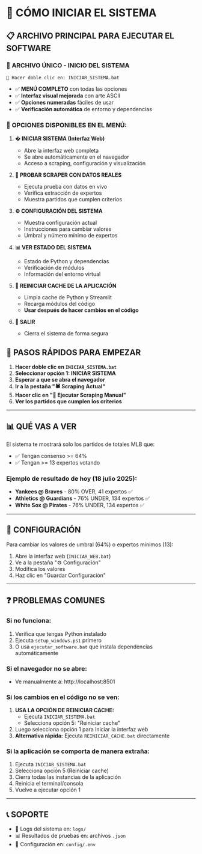 # 🚀 CÓMO INICIAR EL SISTEMA

## 📋 ARCHIVO PRINCIPAL PARA EJECUTAR EL SOFTWARE

### 🌟 **ARCHIVO ÚNICO - INICIO DEL SISTEMA**
```
📁 Hacer doble clic en: INICIAR_SISTEMA.bat
```
- ✅ **MENÚ COMPLETO** con todas las opciones
- ✅ **Interfaz visual mejorada** con arte ASCII
- ✅ **Opciones numeradas** fáciles de usar
- ✅ **Verificación automática** de entorno y dependencias

### 🎯 **OPCIONES DISPONIBLES EN EL MENÚ:**

1. **� INICIAR SISTEMA (Interfaz Web)**
   - Abre la interfaz web completa
   - Se abre automáticamente en el navegador
   - Acceso a scraping, configuración y visualización

2. **🧪 PROBAR SCRAPER CON DATOS REALES**
   - Ejecuta prueba con datos en vivo
   - Verifica extracción de expertos
   - Muestra partidos que cumplen criterios

3. **⚙️ CONFIGURACIÓN DEL SISTEMA**
   - Muestra configuración actual
   - Instrucciones para cambiar valores
   - Umbral y número mínimo de expertos

4. **📊 VER ESTADO DEL SISTEMA**
   - Estado de Python y dependencias
   - Verificación de módulos
   - Información del entorno virtual

5. **🔄 REINICIAR CACHE DE LA APLICACIÓN**
   - Limpia cache de Python y Streamlit
   - Recarga módulos del código
   - **Usar después de hacer cambios en el código**

6. **🚪 SALIR**
   - Cierra el sistema de forma segura

## 🎯 PASOS RÁPIDOS PARA EMPEZAR

1. **Hacer doble clic en `INICIAR_SISTEMA.bat`**
2. **Seleccionar opción 1: INICIAR SISTEMA**
3. **Esperar a que se abra el navegador**
4. **Ir a la pestaña "🕷️ Scraping Actual"**
5. **Hacer clic en "🔄 Ejecutar Scraping Manual"**
6. **Ver los partidos que cumplen los criterios**

---

## 📊 QUÉ VAS A VER

El sistema te mostrará solo los partidos de totales MLB que:
- ✅ Tengan consenso >= 64%
- ✅ Tengan >= 13 expertos votando

### Ejemplo de resultado de hoy (18 julio 2025):
- **Yankees @ Braves** - 80% OVER, 41 expertos ✅
- **Athletics @ Guardians** - 76% UNDER, 134 expertos ✅
- **White Sox @ Pirates** - 76% UNDER, 134 expertos ✅

---

## 🔧 CONFIGURACIÓN

Para cambiar los valores de umbral (64%) o expertos mínimos (13):
1. Abre la interfaz web (`INICIAR_WEB.bat`)
2. Ve a la pestaña "⚙️ Configuración"
3. Modifica los valores
4. Haz clic en "Guardar Configuración"

---

## ❓ PROBLEMAS COMUNES

### Si no funciona:
1. Verifica que tengas Python instalado
2. Ejecuta `setup_windows.ps1` primero
3. O usa `ejecutar_software.bat` que instala dependencias automáticamente

### Si el navegador no se abre:
- Ve manualmente a: http://localhost:8501

### Si los cambios en el código no se ven:
1. **USA LA OPCIÓN DE REINICIAR CACHE:**
   - Ejecuta `INICIAR_SISTEMA.bat` 
   - Selecciona opción 5: "Reiniciar cache"
2. Luego selecciona opción 1 para iniciar la interfaz web
3. **Alternativa rápida:** Ejecuta `REINICIAR_CACHE.bat` directamente

### Si la aplicación se comporta de manera extraña:
1. Ejecuta `INICIAR_SISTEMA.bat`
2. Selecciona opción 5 (Reiniciar cache)
3. Cierra todas las instancias de la aplicación
4. Reinicia el terminal/consola
5. Vuelve a ejecutar opción 1

---

## 📞 SOPORTE

- 📄 Logs del sistema en: `logs/`
- 📊 Resultados de pruebas en: archivos `.json`
- 🔧 Configuración en: `config/.env`
